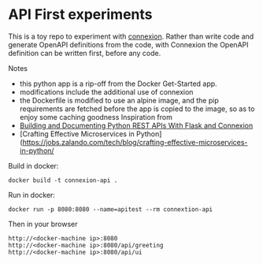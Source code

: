 # API First experiments

This is a toy repo to experiment with [connexion](https://github.com/zalando/connexion). Rather than write code and generate OpenAPI definitions from the code, with Connexion the OpenAPI definition can be written first, before any code.

Notes
- this python app is a rip-off from the Docker Get-Started app. 
- modifications include the additional use of connexion
- the Dockerfile is modified to use an alpine image, and the pip requirements are fetched before the app is copied to the image, so as to enjoy some caching goodness
Inspiration from
- [Building and Documenting Python REST APIs With Flask and Connexion](https://realpython.com/flask-connexion-rest-api/)
- [Crafting Effective Microservices in Python](https://jobs.zalando.com/tech/blog/crafting-effective-microservices-in-python/

Build in docker:
```
docker build -t connexion-api .
```
Run in docker:
```
docker run -p 8080:8080 --name=apitest --rm connextion-api
```

Then in your browser
```
http://<docker-machine ip>:8080
http://<docker-machine ip>:8080/api/greeting
http://<docker-machine ip>:8080/api/ui
```



